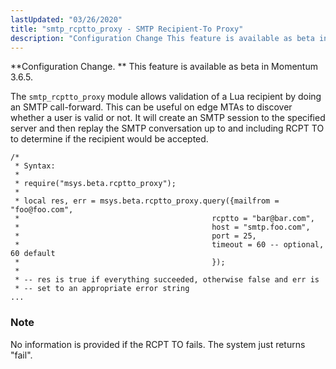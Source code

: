 ```yaml
---
lastUpdated: "03/26/2020"
title: "smtp_rcptto_proxy - SMTP Recipient-To Proxy"
description: "Configuration Change This feature is available as beta in Momentum 3 6 5 The smtp rcptto proxy module allows validation of a Lua recipient by doing an SMTP call forward This can be useful on edge MT As to discover whether a user is valid or not It will create..."
---
```


<a name="idp21389808"></a> 

**Configuration Change. ** This feature is available as beta in Momentum 3.6.5.

The `smtp_rcptto_proxy` module allows validation of a Lua recipient by doing an SMTP call-forward. This can be useful on edge MTAs to discover whether a user is valid or not. It will create an SMTP session to the specified server and then replay the SMTP conversation up to and including RCPT TO to determine if the recipient would be accepted.

<a name="modules.smtp_rcptto_proxy.example"></a> 


```
/*
 * Syntax:
 *
 * require("msys.beta.rcptto_proxy");
 *
 * local res, err = msys.beta.rcptto_proxy.query({mailfrom = "foo@foo.com",
 *                                           rcptto = "bar@bar.com",
 *                                           host = "smtp.foo.com",
 *                                           port = 25,
 *                                           timeout = 60 -- optional, 60 default
 *                                           });
 *
 * -- res is true if everything succeeded, otherwise false and err is
 * -- set to an appropriate error string
...
```

### Note

No information is provided if the RCPT TO fails. The system just returns "fail".